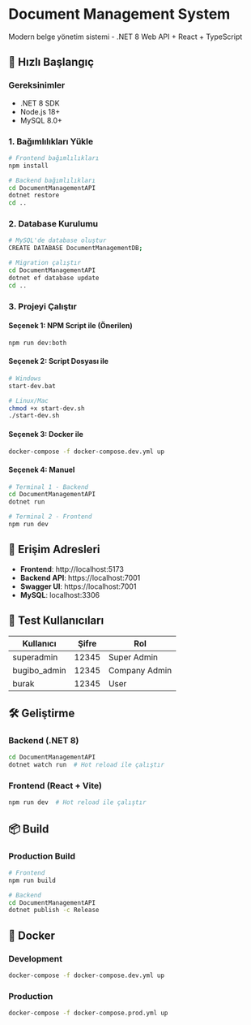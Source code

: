# Document Management System

Modern belge yönetim sistemi - .NET 8 Web API + React + TypeScript

## 🚀 Hızlı Başlangıç

### Gereksinimler
- .NET 8 SDK
- Node.js 18+
- MySQL 8.0+

### 1. Bağımlılıkları Yükle
```bash
# Frontend bağımlılıkları
npm install

# Backend bağımlılıkları
cd DocumentManagementAPI
dotnet restore
cd ..
```

### 2. Database Kurulumu
```bash
# MySQL'de database oluştur
CREATE DATABASE DocumentManagementDB;

# Migration çalıştır
cd DocumentManagementAPI
dotnet ef database update
cd ..
```

### 3. Projeyi Çalıştır

#### Seçenek 1: NPM Script ile (Önerilen)
```bash
npm run dev:both
```

#### Seçenek 2: Script Dosyası ile
```bash
# Windows
start-dev.bat

# Linux/Mac
chmod +x start-dev.sh
./start-dev.sh
```

#### Seçenek 3: Docker ile
```bash
docker-compose -f docker-compose.dev.yml up
```

#### Seçenek 4: Manuel
```bash
# Terminal 1 - Backend
cd DocumentManagementAPI
dotnet run

# Terminal 2 - Frontend
npm run dev
```

## 📡 Erişim Adresleri

- **Frontend**: http://localhost:5173
- **Backend API**: https://localhost:7001
- **Swagger UI**: https://localhost:7001
- **MySQL**: localhost:3306

## 👤 Test Kullanıcıları

| Kullanıcı | Şifre | Rol |
|-----------|-------|-----|
| superadmin | 12345 | Super Admin |
| bugibo_admin | 12345 | Company Admin |
| burak | 12345 | User |

## 🛠️ Geliştirme

### Backend (.NET 8)
```bash
cd DocumentManagementAPI
dotnet watch run  # Hot reload ile çalıştır
```

### Frontend (React + Vite)
```bash
npm run dev  # Hot reload ile çalıştır
```

## 📦 Build

### Production Build
```bash
# Frontend
npm run build

# Backend
cd DocumentManagementAPI
dotnet publish -c Release
```

## 🐳 Docker

### Development
```bash
docker-compose -f docker-compose.dev.yml up
```

### Production
```bash
docker-compose -f docker-compose.prod.yml up
```
